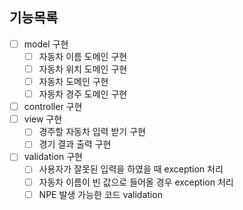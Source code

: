 ## 기능목록
- [ ] model 구현
  - [ ] 자동차 이름 도메인 구현
  - [ ] 자동차 위치 도메인 구현
  - [ ] 자동차 도메인 구현
  - [ ] 자동차 경주 도메인 구현
- [ ] controller 구현
- [ ] view 구현
  - [ ] 경주할 자동차 입력 받기 구현
  - [ ] 경기 결과 출력 구현
- [ ] validation 구현
  - [ ] 사용자가 잘못된 입력을 하였을 때 exception 처리
  - [ ] 자동차 이름이 빈 값으로 들어올 경우 exception 처리
  - [ ] NPE 발생 가능한 코드 validation
